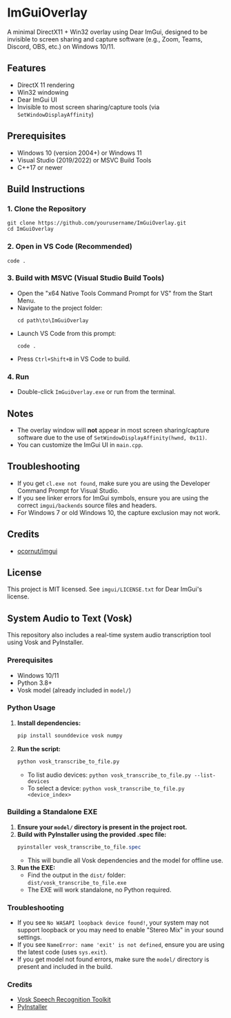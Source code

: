 # ImGuiOverlay

A minimal DirectX11 + Win32 overlay using Dear ImGui, designed to be invisible to screen sharing and capture software (e.g., Zoom, Teams, Discord, OBS, etc.) on Windows 10/11.

## Features
- DirectX 11 rendering
- Win32 windowing
- Dear ImGui UI
- Invisible to most screen sharing/capture tools (via `SetWindowDisplayAffinity`)

## Prerequisites
- Windows 10 (version 2004+) or Windows 11
- Visual Studio (2019/2022) or MSVC Build Tools
- C++17 or newer

## Build Instructions

### 1. Clone the Repository
```
git clone https://github.com/yourusername/ImGuiOverlay.git
cd ImGuiOverlay
```

### 2. Open in VS Code (Recommended)
```
code .
```

### 3. Build with MSVC (Visual Studio Build Tools)
- Open the "x64 Native Tools Command Prompt for VS" from the Start Menu.
- Navigate to the project folder:
  ```
  cd path\to\ImGuiOverlay
  ```
- Launch VS Code from this prompt:
  ```
  code .
  ```
- Press `Ctrl+Shift+B` in VS Code to build.

### 4. Run
- Double-click `ImGuiOverlay.exe` or run from the terminal.

## Notes
- The overlay window will **not** appear in most screen sharing/capture software due to the use of `SetWindowDisplayAffinity(hwnd, 0x11)`.
- You can customize the ImGui UI in `main.cpp`.

## Troubleshooting
- If you get `cl.exe not found`, make sure you are using the Developer Command Prompt for Visual Studio.
- If you see linker errors for ImGui symbols, ensure you are using the correct `imgui/backends` source files and headers.
- For Windows 7 or old Windows 10, the capture exclusion may not work.

## Credits
- [ocornut/imgui](https://github.com/ocornut/imgui)

## License
This project is MIT licensed. See `imgui/LICENSE.txt` for Dear ImGui's license.

## System Audio to Text (Vosk)

This repository also includes a real-time system audio transcription tool using Vosk and PyInstaller.

### Prerequisites
- Windows 10/11
- Python 3.8+
- Vosk model (already included in `model/`)

### Python Usage
1. **Install dependencies:**
   ```sh
   pip install sounddevice vosk numpy
   ```
2. **Run the script:**
   ```sh
   python vosk_transcribe_to_file.py
   ```
   - To list audio devices: `python vosk_transcribe_to_file.py --list-devices`
   - To select a device: `python vosk_transcribe_to_file.py <device_index>`

### Building a Standalone EXE
1. **Ensure your `model/` directory is present in the project root.**
2. **Build with PyInstaller using the provided .spec file:**
   ```powershell
   pyinstaller vosk_transcribe_to_file.spec
   ```
   - This will bundle all Vosk dependencies and the model for offline use.
3. **Run the EXE:**
   - Find the output in the `dist/` folder: `dist/vosk_transcribe_to_file.exe`
   - The EXE will work standalone, no Python required.

### Troubleshooting
- If you see `No WASAPI loopback device found!`, your system may not support loopback or you may need to enable "Stereo Mix" in your sound settings.
- If you see `NameError: name 'exit' is not defined`, ensure you are using the latest code (uses `sys.exit`).
- If you get model not found errors, make sure the `model/` directory is present and included in the build.

### Credits
- [Vosk Speech Recognition Toolkit](https://alphacephei.com/vosk/)
- [PyInstaller](https://www.pyinstaller.org/)
